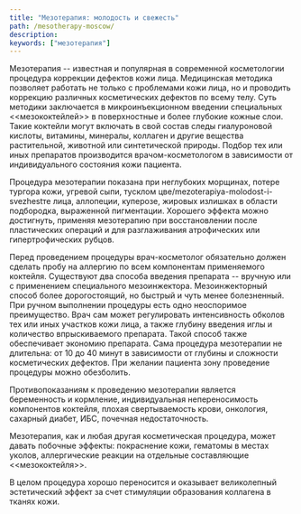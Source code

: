 ```yaml
---
title: "Мезотерапия: молодость и свежесть"
path: /mesotherapy-moscow/
description:
keywords: ["мезотерапия"]
---
```


Мезотерапия -- известная и популярная в современной косметологии
процедура коррекции дефектов кожи лица. Медицинская методика позволяет
работать не только с проблемами кожи лица, но и проводить коррекцию
различных косметических дефектов по всему телу. Суть методики
заключается в микроинъекционном введении специальных <<мезококтейлей>> в
поверхностные и более глубокие кожные слои. Такие коктейли могут
включать в свой состав следы гиалуроновой кислоты, витамины, минералы,
коллаген и другие вещества растительной, животной или синтетической
природы. Подбор тех или иных препаратов производится врачом-косметологом
в зависимости от индивидуального состояния кожи пациента.

Процедура мезотерапии показана при неглубоких морщинах, потере тургора
кожи, угревой сыпи, тусклом цве/mezoterapiya-molodost-i-svezhestте лица, аллопеции, куперозе, жировых
излишках в области подбородка, выраженной пигментации. Хорошего эффекта
можно достигнуть, применяя мезотерапию при восстановлении после
пластических операций и для разглаживания атрофических или
гипертрофических рубцов.

Перед проведением процедуры врач-косметолог обязательно должен сделать
пробу на аллергию по всем компонентам применяемого коктейля. Существуют
два способа введения препарата -- вручную или с применением специального
мезоинжектора. Мезоинжекторный способ более дорогостоящий, но быстрый и
чуть менее болезненный. При ручном выполнении процедуры есть одно
неоспоримое преимущество. Врач сам может регулировать интенсивность
обколов тех или иных участков кожи лица, а также глубину введения иглы и
количество впрыскиваемого препарата. Такой способ также обеспечивает
экономию препарата. Сама процедура мезотерапии не длительна: от 10 до 40
минут в зависимости от глубины и сложности косметических дефектов. При
желании пациента зону проведение процедуры можно обезболить.

Противопоказаниям к проведению мезотерапии является беременность и
кормление, индивидуальная непереносимость компонентов коктейля, плохая
свертываемость крови, онкология, сахарный диабет, ИБС, почечная
недостаточность.

Мезотерапия, как и любая другая косметическая процедура, может давать
побочные эффекты: покраснение кожи, гематомы в местах уколов,
аллергические реакции на отдельные составляющие <<мезококтейля>>.

В целом процедура хорошо переносится и оказывает великолепный
эстетический эффект за счет стимуляции образования коллагена в тканях
кожи.
